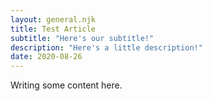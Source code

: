 ```yaml
---
layout: general.njk
title: Test Article
subtitle: "Here's our subtitle!"
description: "Here's a little description!"
date: 2020-08-26
---
```

Writing some content here.